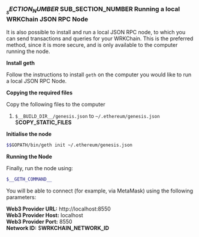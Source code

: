 ### $__SECTION_NUMBER__.$__SUB_SECTION_NUMBER__ Running a local WRKChain JSON RPC Node

It is also possible to install and run a local JSON RPC node, to which you can send
transactions and queries for your WRKChain. This is the preferred method, since
it is more secure, and is only available to the computer running the node.

**Install geth**

Follow the instructions to install `geth` on the computer you would like to
 run a local JSON RPC Node.

**Copying the required files**

Copy the following files to the computer

1. `$__BUILD_DIR__/genesis.json` to `~/.ethereum/genesis.json`
$__COPY_STATIC_FILES__

**Initialise the node**

```bash
$$GOPATH/bin/geth init ~/.ethereum/genesis.json
```

**Running the Node**

Finally, run the node using:

```bash
$__GETH_COMMAND__
```

You will be able to connect (for example, via MetaMask) using the following parameters:

**Web3 Provider URL:** http://localhost:8550  
**Web3 Provider Host:** localhost  
**Web3 Provider Port:** 8550  
**Network ID:** $__WRKCHAIN_NETWORK_ID__  
